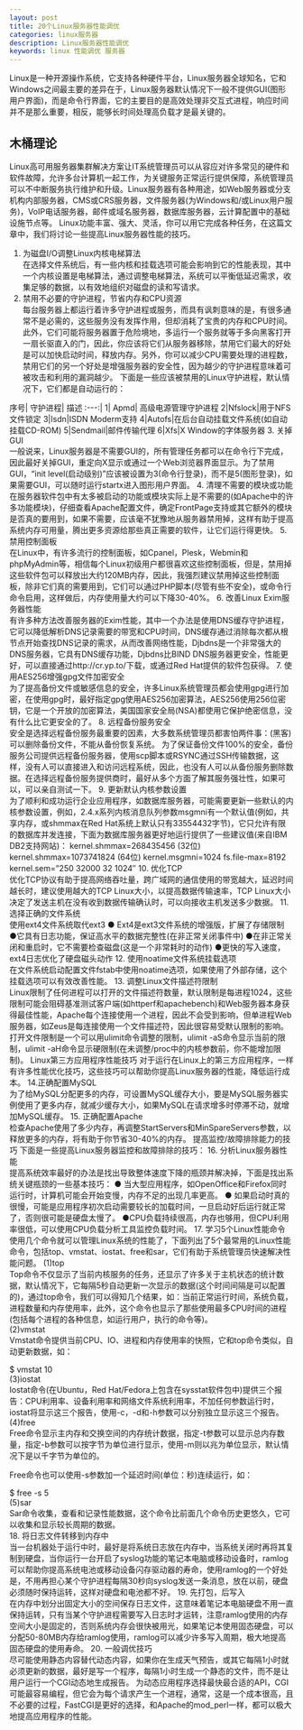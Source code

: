 ```yaml
---
layout: post
title: 20个Linux服务器性能调优
categories: linux服务器
description: Linux服务器性能调优
keywords: linux 性能调优 服务器
---
```


Linux是一种开源操作系统，它支持各种硬件平台，Linux服务器全球知名，它和Windows之间最主要的差异在于，Linux服务器默认情况下一般不提供GUI(图形用户界面)，而是命令行界面，它的主要目的是高效处理非交互式进程，响应时间并不是那么重要，相反，能够长时间处理高负载才是最关键的。

## 木桶理论
Linux高可用服务器集群解决方案让IT系统管理员可以从容应对许多常见的硬件和软件故障，允许多台计算机一起工作，为关键服务正常运行提供保障，系统管理员可以不中断服务执行维护和升级。Linux服务器有各种用途，如Web服务器或分支机构内部服务器，CMS或CRS服务器，文件服务器(为Windows和/或Linux用户服务)，VoIP电话服务器，邮件或域名服务器，数据库服务器，云计算配置中的基础设施节点等。 Linux功能丰富、强大、灵活，你可以用它完成各种任务，在这篇文章中，我们将讨论一些提高Linux服务器性能的技巧。

1. 为磁盘I/O调整Linux内核电梯算法   
在选择文件系统后，有一些内核和挂载选项可能会影响到它的性能表现，其中一个内核设置是电梯算法，通过调整电梯算法，系统可以平衡低延迟需求，收集足够的数据，以有效地组织对磁盘的读和写请求。
2. 禁用不必要的守护进程，节省内存和CPU资源     
每台服务器上都运行着许多守护进程或服务，而具有讽刺意味的是，有很多通常不是必需的，这些服务没有发挥作用，但却消耗了宝贵的内存和CPU时间。此外，它们可能将服务器置于危险境地，多运行一个服务就等于多向黑客打开一扇长驱直入的门，因此，你应该将它们从服务器移除，禁用它们最大的好处是可以加快启动时间，释放内存。另外，你可以减少CPU需要处理的进程数，禁用它们的另一个好处是增强服务器的安全性，因为越少的守护进程意味着可被攻击和利用的漏洞越少。 下面是一些应该被禁用的Linux守护进程，默认情况下，它们都是自动运行的：

序号| 守护进程| 描述
:---:|
 1| Apmd| 高级电源管理守护进程
 2|Nfslock|用于NFS文件锁定
 3|Isdn|ISDN Moderm支持
 4|Autofs|在后台自动挂载文件系统(如自动挂载CD-ROM)
 5|Sendmail|邮件传输代理
 6|Xfs|X Window的字体服务器
3. 关掉GUI  
一般说来，Linux服务器是不需要GUI的，所有管理任务都可以在命令行下完成，因此最好关掉GUI，重定向X显示或通过一个Web浏览器界面显示。为了禁用GUI，“init level(启动级别)”应该被设置为3(命令行登录)，而不是5(图形登录)，如果需要GUI，可以随时运行startx进入图形用户界面。
4. 清理不需要的模块或功能  
在服务器软件包中有太多被启动的功能或模块实际上是不需要的(如Apache中的许多功能模块)，仔细查看Apache配置文件，确定FrontPage支持或其它额外的模块是否真的要用到，如果不需要，应该毫不犹豫地从服务器禁用掉，这样有助于提高系统内存可用量，腾出更多资源给那些真正需要的软件，让它们运行得更快。
5. 禁用控制面板   
在Linux中，有许多流行的控制面板，如Cpanel，Plesk，Webmin和phpMyAdmin等，相信每个Linux初级用户都很喜欢这些控制面板，但是，禁用掉这些软件包可以释放出大约120MB内存，因此，我强烈建议禁用掉这些控制面板，除非它们真的需要用到，它们可以通过PHP脚本(尽管有些不安全)，或命令行命令启用，这样做后，内存使用量大约可以下降30-40%。
6. 改善Linux Exim服务器性能  
有许多种方法改善服务器的Exim性能，其中一个办法是使用DNS缓存守护进程，它可以降低解析DNS记录需要的带宽和CPU时间，DNS缓存通过消除每次都从根节点开始查找DNS记录的需求，从而改善网络性能，Djbdns是一个非常强大的DNS服务器，它具有DNS缓存功能，Djbdns比BIND DNS服务器更安全，性能更好，可以直接通过http://cr.yp.to/下载，或通过Red Hat提供的软件包获得。
7. 使用AES256增强gpg文件加密安全    
为了提高备份文件或敏感信息的安全，许多Linux系统管理员都会使用gpg进行加密，在使用gpg时，最好指定gpg使用AES256加密算法，AES256使用256位密钥，它是一个开放的加密算法，美国国家安全局(NSA)都使用它保护绝密信息，没有什么比它更安全的了。
8. 远程备份服务安全  
安全是选择远程备份服务最重要的因素，大多数系统管理员都害怕两件事：(黑客)可以删除备份文件，不能从备份恢复系统。 为了保证备份文件100%的安全，备份服务公司提供远程备份服务器，使用scp脚本或RSYNC通过SSH传输数据，这样，没有人可以直接进入和访问远程系统，因此，也没有人可以从备份服务删除数据。在选择远程备份服务提供商时，最好从多个方面了解其服务强壮性，如果可以，可以亲自测试一下。
9. 更新默认内核参数设置  
为了顺利和成功运行企业应用程序，如数据库服务器，可能需要更新一些默认的内核参数设置，例如，2.4.x系列内核消息队列参数msgmni有一个默认值(例如，共享内存，或shmmax在Red Hat系统上默认只有33554432字节)，它只允许有限的数据库并发连接，下面为数据库服务器更好地运行提供了一些建议值(来自IBM DB2支持网站)： kernel.shmmax=268435456 (32位) kernel.shmmax=1073741824 (64位) kernel.msgmni=1024 fs.file-max=8192 kernel.sem=”250 32000 32 1024″
10. 优化TCP  
优化TCP协议有助于提高网络吞吐量，跨广域网的通信使用的带宽越大，延迟时间越长时，建议使用越大的TCP Linux大小，以提高数据传输速率，TCP Linux大小决定了发送主机在没有收到数据传输确认时，可以向接收主机发送多少数据。
11. 选择正确的文件系统  
使用ext4文件系统取代ext3 ● Ext4是ext3文件系统的增强版，扩展了存储限制 ●它具有日志功能，保证高水平的数据完整性(在非正常关闭事件中) ●在非正常关闭和重启时，它不需要检查磁盘(这是一个非常耗时的动作) ●更快的写入速度，ext4日志优化了硬盘磁头动作
12. 使用noatime文件系统挂载选项  
在文件系统启动配置文件fstab中使用noatime选项，如果使用了外部存储，这个挂载选项可以有效改善性能。
13. 调整Linux文件描述符限制  
Linux限制了任何进程可以打开的文件描述符数量，默认限制是每进程1024，这些限制可能会阻碍基准测试客户端(如httperf和apachebench)和Web服务器本身获得最佳性能，Apache每个连接使用一个进程，因此不会受到影响，但单进程Web服务器，如Zeus是每连接使用一个文件描述符，因此很容易受默认限制的影响。 打开文件限制是一个可以用ulimit命令调整的限制，ulimit -aS命令显示当前的限制，ulimit -aH命令显示硬限制(在未调整/proc中的内核参数前，你不能增加限制)。 Linux第三方应用程序性能技巧 对于运行在Linux上的第三方应用程序，一样有许多性能优化技巧，这些技巧可以帮助你提高Linux服务器的性能，降低运行成本。
14.正确配置MySQL  
为了给MySQL分配更多的内存，可设置MySQL缓存大小，要是MySQL服务器实例使用了更多内存，就减少缓存大小，如果MySQL在请求增多时停滞不动，就增加MySQL缓存。
15. 正确配置Apache  
检查Apache使用了多少内存，再调整StartServers和MinSpareServers参数，以释放更多的内存，将有助于你节省30-40%的内存。 提高监控/故障排除能力的技巧 下面是一些提高Linux服务器监控和故障排除的技巧：
16. 分析Linux服务器性能  
提高系统效率最好的办法是找出导致整体速度下降的瓶颈并解决掉，下面是找出系统关键瓶颈的一些基本技巧： ● 当大型应用程序，如OpenOffice和Firefox同时运行时，计算机可能会开始变慢，内存不足的出现几率更高。 ● 如果启动时真的很慢，可能是应用程序初次启动需要较长的加载时间，一旦启动好后运行就正常了，否则很可能是硬盘太慢了。 ●CPU负载持续很高，内存也够用，但CPU利用率很低，可以使用CPU负载分析工具监控负载时间。
17. 学习5个Linux性能命令  
使用几个命令就可以管理Linux系统的性能了，下面列出了5个最常用的Linux性能命令，包括top、vmstat、iostat、free和sar，它们有助于系统管理员快速解决性能问题。
(1)top  
Top命令不仅显示了当前内核服务的任务，还显示了许多关于主机状态的统计数据，默认情况下，它每隔5秒自动更新一次显示的数据(这个时间间隔是可以配置的)，通过top命令，我们可以得知几个结果，如：当前正常运行时间，系统负载，进程数量和内存使用率，此外，这个命令也显示了那些使用最多CPU时间的进程(包括每个进程的各种信息，如运行用户，执行的命令等)。  
(2)vmstat  
Vmstat命令提供当前CPU、IO、进程和内存使用率的快照，它和top命令类似，自动更新数据，如：  

$ vmstat 10  
(3)iostat  
Iostat命令(在Ubuntu，Red Hat/Fedora上包含在sysstat软件包中)提供三个报告：CPU利用率、设备利用率和网络文件系统利用率，不加任何参数运行时，iostat将显示这三个报告，使用-c，-d和-h参数可以分别独立显示这三个报告。  
(4)free  
Free命令显示主内存和交换空间的内存统计数据，指定-t参数可以显示总内存数量，指定-b参数可以按字节为单位进行显示，使用-m则以兆为单位显示，默认情况下是以千字节为单位的。  

Free命令也可以使用-s参数加一个延迟时间(单位：秒)连续运行，如：  

$ free -s 5  
(5)sar  
Sar命令收集，查看和记录性能数据，这个命令比前面几个命令历史更悠久，它可以收集和显示较长周期的数据。  
18. 将日志文件转移到内存中  
当一台机器处于运行中时，最好是将系统日志放在内存中，当系统关闭时再将其复制到硬盘，当你运行一台开启了syslog功能的笔记本电脑或移动设备时，ramlog可以帮助你提高系统电池或移动设备闪存驱动器的寿命，使用ramlog的一个好处是，不用再担心某个守护进程每隔30秒向syslog发送一条消息，放在以前，硬盘必须随时保持运转，这样对硬盘和电池都不好。
19. 先打包，后写入  
在内存中划分出固定大小的空间保存日志文件，这意味着笔记本电脑硬盘不用一直保持运转，只有当某个守护进程需要写入日志时才运转，注意ramlog使用的内存空间大小是固定的，否则系统内存会很快被用光，如果笔记本使用固态硬盘，可以分配50-80MB内存给ramlog使用，ramlog可以减少许多写入周期，极大地提高固态硬盘的使用寿命。
20. 一般调优技巧  
尽可能使用静态内容替代动态内容，如果你在生成天气预告，或其它每隔1小时就必须更新的数据，最好是写一个程序，每隔1小时生成一个静态的文件，而不是让用户运行一个CGI动态地生成报告。 为动态应用程序选择最快最合适的API，CGI可能最容易编程，但它会为每个请求产生一个进程，通常，这是一个成本很高，且不必要的过程，FastCGI是更好的选择，和Apache的mod_perl一样，都可以极大地提高应用程序的性能。

